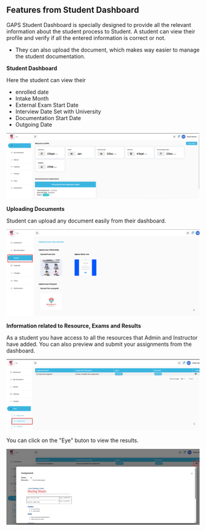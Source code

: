 ## Features from Student Dashboard

GAPS Student Dashboard is specially designed to provide all the relevant information about the student process to Student.
A student can view their profile and verify if all the entered information is correct or not.
- They can also upload the document, which makes way easier to manage the student documentation.

**Student Dashboard**

Here the student can view their 
- enrolled date
- Intake Month 
- External Exam Start Date 
- Interview Date Set with University 
- Documentation Start Date
- Outgoing Date

![Student Dashboard](image-2.png)

**Uploading Documents**

Student can upload any document easily from their dashboard.

![Student Upload Document](image-3.png)

**Information related to Resource, Exams and Results**

As a student you have access to all the resources that Admin and Instructor have added.
You can also preview and submit your assignments from the dashboard.

![Student Assingment](image-4.png)

You can click on the "Eye" buton to view the results.

![Results](image-5.png)
